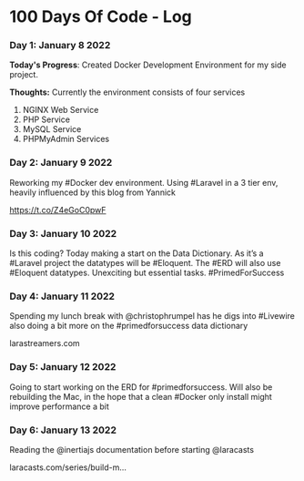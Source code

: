 # 100 Days Of Code - Log

### Day 1: January 8 2022


**Today's Progress**: Created Docker Development Environment for my side project.

**Thoughts:** Currently the environment consists of four services
1. NGINX Web Service
2. PHP Service
3. MySQL Service
4. PHPMyAdmin Services

### Day 2: January 9 2022

Reworking my #Docker dev environment. Using #Laravel in a 3 tier env, heavily influenced by this blog from Yannick

https://t.co/Z4eGoC0pwF


### Day 3: January 10 2022

Is this coding? Today making a start on the Data Dictionary. As it’s a #Laravel project the datatypes will be #Eloquent. The #ERD will also use #Eloquent datatypes. Unexciting but essential tasks. #PrimedForSuccess

### Day 4: January 11 2022

Spending my lunch break with @christophrumpel has he digs into #Livewire also doing a bit more on the #primedforsuccess data dictionary

larastreamers.com

### Day 5: January 12 2022

Going to start working on the ERD for #primedforsuccess. Will also be rebuilding the Mac, in the hope that a clean #Docker only install might improve performance a bit

### Day 6: January 13 2022

Reading the @inertiajs documentation before starting @laracasts

laracasts.com/series/build-m…







